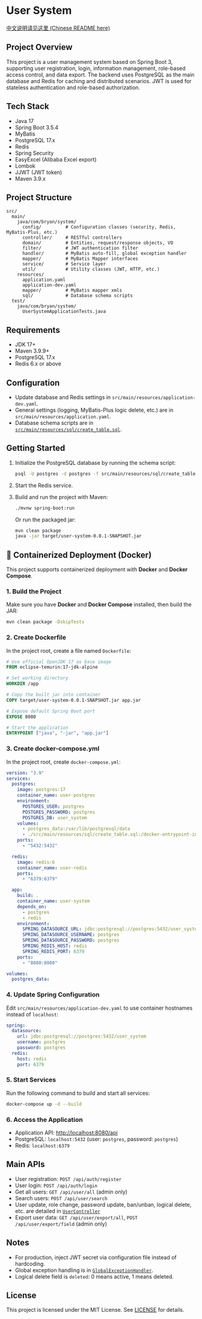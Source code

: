 # User System

[中文说明请见这里 (Chinese README here)](./README_zh.md)

## Project Overview

This project is a user management system based on Spring Boot 3, supporting user registration, login, information management, role-based access control, and data export. The backend uses PostgreSQL as the main database and Redis for caching and distributed scenarios. JWT is used for stateless authentication and role-based authorization.

## Tech Stack

* Java 17
* Spring Boot 3.5.4
* MyBatis
* PostgreSQL 17.x
* Redis
* Spring Security
* EasyExcel (Alibaba Excel export)
* Lombok
* JJWT (JWT token)
* Maven 3.9.x

## Project Structure

```
src/
  main/
    java/com/bryan/system/
      config/         # Configuration classes (security, Redis, MyBatis-Plus, etc.)
      controller/     # RESTful controllers
      domain/         # Entities, request/response objects, VO
      filter/         # JWT authentication filter
      handler/        # MyBatis auto-fill, global exception handler
      mapper/         # MyBatis Mapper interfaces
      service/        # Service layer
      util/           # Utility classes (JWT, HTTP, etc.)
    resources/
      application.yaml
      application-dev.yaml
      mapper/         # MyBatis mapper xmls
      sql/            # Database schema scripts
  test/
    java/com/bryan/system/
      UserSystemApplicationTests.java
```

## Requirements

* JDK 17+
* Maven 3.9.9+
* PostgreSQL 17.x
* Redis 6.x or above

## Configuration

* Update database and Redis settings in `src/main/resources/application-dev.yaml`.
* General settings (logging, MyBatis-Plus logic delete, etc.) are in `src/main/resources/application.yaml`.
* Database schema scripts are in [`src/main/resources/sql/create_table.sql`](src/main/resources/sql/create_table.sql).

## Getting Started

1. Initialize the PostgreSQL database by running the schema script:

   ```sh
   psql -U postgres -d postgres -f src/main/resources/sql/create_table.sql
   ```
2. Start the Redis service.
3. Build and run the project with Maven:

   ```sh
   ./mvnw spring-boot:run
   ```

   Or run the packaged jar:

   ```sh
   mvn clean package
   java -jar target/user-system-0.0.1-SNAPSHOT.jar
   ```

## 🐳 Containerized Deployment (Docker)

This project supports containerized deployment with **Docker** and **Docker Compose**.

### 1. Build the Project

Make sure you have **Docker** and **Docker Compose** installed, then build the JAR:

```bash
mvn clean package -DskipTests
```

### 2. Create Dockerfile

In the project root, create a file named `Dockerfile`:

```dockerfile
# Use official OpenJDK 17 as base image
FROM eclipse-temurin:17-jdk-alpine

# Set working directory
WORKDIR /app

# Copy the built jar into container
COPY target/user-system-0.0.1-SNAPSHOT.jar app.jar

# Expose default Spring Boot port
EXPOSE 8080

# Start the application
ENTRYPOINT ["java", "-jar", "app.jar"]
```

### 3. Create docker-compose.yml

In the project root, create `docker-compose.yml`:

```yaml
version: "3.9"
services:
  postgres:
    image: postgres:17
    container_name: user-postgres
    environment:
      POSTGRES_USER: postgres
      POSTGRES_PASSWORD: postgres
      POSTGRES_DB: user_system
    volumes:
      - postgres_data:/var/lib/postgresql/data
      - ./src/main/resources/sql/create_table.sql:/docker-entrypoint-initdb.d/create_table.sql
    ports:
      - "5432:5432"

  redis:
    image: redis:6
    container_name: user-redis
    ports:
      - "6379:6379"

  app:
    build: .
    container_name: user-system
    depends_on:
      - postgres
      - redis
    environment:
      SPRING_DATASOURCE_URL: jdbc:postgresql://postgres:5432/user_system
      SPRING_DATASOURCE_USERNAME: postgres
      SPRING_DATASOURCE_PASSWORD: postgres
      SPRING_REDIS_HOST: redis
      SPRING_REDIS_PORT: 6379
    ports:
      - "8080:8080"

volumes:
  postgres_data:
```

### 4. Update Spring Configuration

Edit `src/main/resources/application-dev.yaml` to use container hostnames instead of `localhost`:

```yaml
spring:
  datasource:
    url: jdbc:postgresql://postgres:5432/user_system
    username: postgres
    password: postgres
  redis:
    host: redis
    port: 6379
```

### 5. Start Services

Run the following command to build and start all services:

```bash
docker-compose up -d --build
```

### 6. Access the Application

* Application API: [http://localhost:8080/api](http://localhost:8080/api)
* PostgreSQL: `localhost:5432` (user: `postgres`, password: `postgres`)
* Redis: `localhost:6379`

## Main APIs

* User registration: `POST /api/auth/register`
* User login: `POST /api/auth/login`
* Get all users: `GET /api/user/all` (admin only)
* Search users: `POST /api/user/search`
* User update, role change, password update, ban/unban, logical delete, etc. are detailed in [`UserController`](src/main/java/com/bryan/system/controller/UserController.java)
* Export user data: `GET /api/user/export/all`, `POST /api/user/export/field` (admin only)

## Notes

* For production, inject JWT secret via configuration file instead of hardcoding.
* Global exception handling is in [`GlobalExceptionHandler`](src/main/java/com/bryan/system/handler/GlobalExceptionHandler.java).
* Logical delete field is `deleted`: 0 means active, 1 means deleted.

## License

This project is licensed under the MIT License. See [LICENSE](LICENSE) for details.
